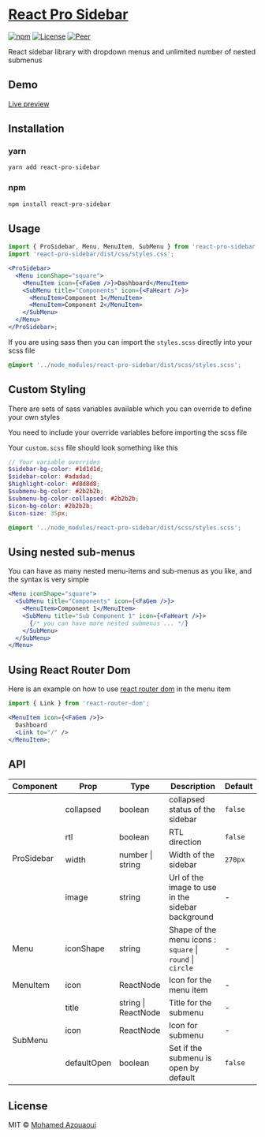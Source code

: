 # [React Pro Sidebar](https://www.npmjs.com/package/react-pro-sidebar)

[![npm][version]][npm-url]
[![License][license]][npm-url]
[![Peer][peer]][npm-url]

[version]: https://img.shields.io/npm/v/react-pro-sidebar.svg?style=flat-square
[license]: https://img.shields.io/github/license/azouaoui-med/react-pro-sidebar?style=flat-square
[peer]: https://img.shields.io/npm/dependency-version/react-pro-sidebar/peer/react?style=flat-square
[npm-url]: https://www.npmjs.com/package/react-pro-sidebar

React sidebar library with dropdown menus and unlimited number of nested submenus

## Demo

[Live preview](https://azouaoui-med.github.io/react-pro-sidebar)

## Installation

### yarn

```bash
yarn add react-pro-sidebar
```

### npm

```bash
npm install react-pro-sidebar
```

## Usage

```jsx
import { ProSidebar, Menu, MenuItem, SubMenu } from 'react-pro-sidebar';
import 'react-pro-sidebar/dist/css/styles.css';

<ProSidebar>
  <Menu iconShape="square">
    <MenuItem icon={<FaGem />}>Dashboard</MenuItem>
    <SubMenu title="Components" icon={<FaHeart />}>
      <MenuItem>Component 1</MenuItem>
      <MenuItem>Component 2</MenuItem>
    </SubMenu>
  </Menu>
</ProSidebar>;
```

If you are using sass then you can import the `styles.scss` directly into your scss file

```scss
@import '../node_modules/react-pro-sidebar/dist/scss/styles.scss';
```

## Custom Styling

There are sets of sass variables available which you can override to define your own styles

You need to include your override variables before importing the scss file

Your `custom.scss` file should look something like this

```scss
// Your variable overrides
$sidebar-bg-color: #1d1d1d;
$sidebar-color: #adadad;
$highlight-color: #d8d8d8;
$submenu-bg-color: #2b2b2b;
$submenu-bg-color-collapsed: #2b2b2b;
$icon-bg-color: #2b2b2b;
$icon-size: 35px;

@import '../node_modules/react-pro-sidebar/dist/scss/styles.scss';
```

## Using nested sub-menus

You can have as many nested menu-items and sub-menus as you like, and the syntax is very simple

```jsx
<Menu iconShape="square">
  <SubMenu title="Components" icon={<FaGem />}>
    <MenuItem>Component 1</MenuItem>
    <SubMenu title="Sub Component 1" icon={<FaHeart />}>
      {/* you can have more nested submenus ... */}
    </SubMenu>
  </SubMenu>
</Menu>
```

## Using React Router Dom

Here is an example on how to use [react router dom](https://github.com/ReactTraining/react-router) in the menu item

```jsx
import { Link } from 'react-router-dom';

<MenuItem icon={<FaGem />}>
  Dashboard
  <Link to="/" />
</MenuItem>;
```

## API

<table>
    <thead>
        <tr>
            <th>Component</th>
            <th>Prop</th>
            <th>Type</th>
            <th>Description</th>
            <th>Default</th>
        </tr>
    </thead>
    <tbody>
        <tr>
            <td rowspan=4>ProSidebar</td>
            <td>collapsed</td>
            <td>boolean</td>
            <td>collapsed status of the sidebar </td>
            <td><code>false</code></td>
        </tr>
        <tr>
            <td>rtl</td>
            <td>boolean</td>
            <td>RTL direction</td>
            <td><code>false</code></td>
        </tr>
        <tr>
            <td>width</td>
            <td>number | string</td>
            <td>Width of the sidebar</td>
            <td><code>270px</code></td>
        </tr>
        <tr>
            <td>image</td>
            <td>string</td>
            <td>Url of the image to use in the sidebar background</td>
            <td>-</td>
        </tr>
         <tr>
            <td rowspan=1>Menu</td>
            <td>iconShape</td>
            <td>string</td>
            <td>Shape of the menu icons : <code>square</code> | <code>round</code> | <code>circle</code></td>
            <td>-</td>
        </tr>  
         <tr>
            <td rowspan=1>MenuItem</td>
            <td>icon</td>
            <td>ReactNode</td>
            <td>Icon for the menu item </td>
            <td>-</td>
        </tr>  
        <tr>
            <td rowspan=3>SubMenu</td>
            <td>title</td>
            <td>string | ReactNode</td>
            <td>Title for the submenu </td>
            <td>-</td>
        </tr>  
         <tr>
            <td>icon</td>
            <td>ReactNode</td>
            <td>Icon for submenu</td>
            <td>-</td>
        </tr>  
         <tr>
            <td>defaultOpen</td>
            <td>boolean</td>
            <td>Set if the submenu is open by default</td>
            <td><code>false</code></td>
        </tr>  
    </tbody>
</table>

## License

MIT © [Mohamed Azouaoui](https://azouaoui.netlify.com)
